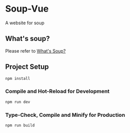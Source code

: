 # Soup-Vue

A website for soup

## What's soup?

Please refer to [What's Soup?](/public/documents/What'sSoup.md)

## Project Setup

```sh
npm install
```

### Compile and Hot-Reload for Development

```sh
npm run dev
```

### Type-Check, Compile and Minify for Production

```sh
npm run build
```
